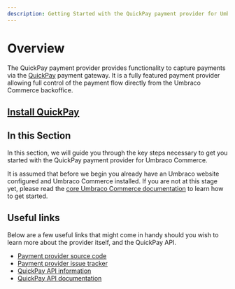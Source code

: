 ```yaml
---
description: Getting Started with the QuickPay payment provider for Umbraco Commerce.
---
```


# Overview

The QuickPay payment provider provides functionality to capture payments via the [QuickPay](https://quickpay.net) payment gateway. It is a fully featured payment provider allowing full control of the payment flow directly from the Umbraco Commerce backoffice.

## [Install QuickPay](../install-payment-providers.md)

## In this Section

In this section, we will guide you through the key steps necessary to get you started with the QuickPay payment provider for Umbraco Commerce.

It is assumed that before we begin you already have an Umbraco website configured and Umbraco Commerce installed. If you are not at this stage yet, please read the [core Umbraco Commerce documentation](https://docs.umbraco.com/umbraco-commerce/) to learn how to get started.

## Useful links

Below are a few useful links that might come in handy should you wish to learn more about the provider itself, and the QuickPay API.

* [Payment provider source code](https://github.com/umbraco/Umbraco.Commerce.PaymentProviders.Quickpay)
* [Payment provider issue tracker](https://github.com/umbraco/Umbraco.Commerce.PaymentProviders.Quickpay/issues)
* [QuickPay API information](https://quickpay.net/integrations/quickpay-api/)
* [QuickPay API documentation](https://learn.quickpay.net/tech-talk/api/)
